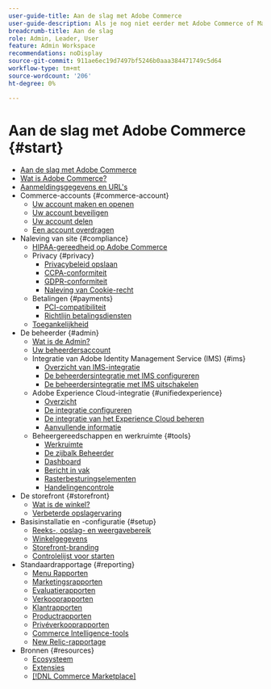 ```yaml
---
user-guide-title: Aan de slag met Adobe Commerce
user-guide-description: Als je nog niet eerder met Adobe Commerce of Magento Open Source werkt, zoek dan bronnen van de [!DNL Commerce] ecosysteem, volg de reis van de klant om uw opslag te onderzoeken, en over zeer belangrijke eigenschappen te leren.
breadcrumb-title: Aan de slag
role: Admin, Leader, User
feature: Admin Workspace
recommendations: noDisplay
source-git-commit: 911ae6ec19d7497bf5246b0aaa384471749c5d64
workflow-type: tm+mt
source-wordcount: '206'
ht-degree: 0%

---
```



# Aan de slag met Adobe Commerce {#start}

+ [Aan de slag met Adobe Commerce](guide-overview.md)
+ [Wat is Adobe Commerce?](about.md)
+ [Aanmeldingsgegevens en URL&#39;s](login-urls.md)
+ Commerce-accounts {#commerce-account}
   + [Uw account maken en openen](commerce-account-create.md)
   + [Uw account beveiligen](commerce-account-secure.md)
   + [Uw account delen](commerce-account-share.md)
   + [Een account overdragen](commerce-account-transfer.md)
+ Naleving van site {#compliance}
   + [HIPAA-gereedheid op Adobe Commerce](hipaa-ready-service.md)
   + Privacy {#privacy}
      + [Privacybeleid opslaan](privacy-policy.md)
      + [CCPA-conformiteit](compliance-ccpa.md)
      + [GDPR-conformiteit](compliance-gdpr.md)
      + [Naleving van Cookie-recht](compliance-cookie-law.md)
   + Betalingen {#payments}
      + [PCI-compatibiliteit](compliance-pci.md)
      + [Richtlijn betalingsdiensten](compliance-payment-services-directive.md)
   + [Toegankelijkheid](navigation-accessibility.md)
+ De beheerder {#admin}
   + [Wat is de Admin?](admin.md)
   + [Uw beheerdersaccount](admin-signin.md)
   + Integratie van Adobe Identity Management Service (IMS) {#ims}
      + [Overzicht van IMS-integratie](adobe-ims-integration-overview.md)
      + [De beheerdersintegratie met IMS configureren](adobe-ims-config.md)
      + [De beheerdersintegratie met IMS uitschakelen](adobe-ims-disable.md)
   + Adobe Experience Cloud-integratie {#unifiedexperience}
      + [Overzicht](admin-unified-experience-integration-overview.md)
      + [De integratie configureren](admin-unified-experience-integration-configure.md)
      + [De integratie van het Experience Cloud beheren](admin-unified-experience-integration-manage.md)
      + [Aanvullende informatie](admin-unified-experience-release-notes.md)
   + Beheergereedschappen en werkruimte {#tools}
      + [Werkruimte](admin-workspace.md)
      + [De zijbalk Beheerder](admin-menu.md)
      + [Dashboard](admin-dashboard.md)
      + [Bericht in vak](admin-message-inbox.md)
      + [Rasterbesturingselementen](admin-grid-controls.md)
      + [Handelingencontrole](admin-actions-control.md)
+ De storefront {#storefront}
   + [Wat is de winkel?](storefront.md)
   + [Verbeterde opslagervaring](enhanced-experiences.md)
+ Basisinstallatie en -configuratie {#setup}
   + [Reeks-, opslag- en weergavebereik](websites-stores-views.md)
   + [Winkelgegevens](store-details.md)
   + [Storefront-branding](storefront-branding.md)
   + [Controlelijst voor starten](prelaunch-checklist.md)
+ Standaardrapportage  {#reporting}
   + [Menu Rapporten](reports-menu.md)
   + [Marketingsrapporten](marketing-reports.md)
   + [Evaluatierapporten](review-reports.md)
   + [Verkooprapporten](sales-reports.md)
   + [Klantrapporten](customer-reports.md)
   + [Productrapporten](product-reports.md)
   + [Privéverkooprapporten](private-sales-reports.md)
   + [Commerce Intelligence-tools](business-intelligence.md)
   + [New Relic-rapportage](new-relic-reporting.md)
+ Bronnen {#resources}
   + [Ecosysteem](resources.md)
   + [Extensies](extensions.md)
   + [[!DNL Commerce Marketplace]](commerce-marketplace.md)

